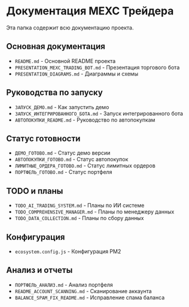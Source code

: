 # Документация MEXC Трейдера

Эта папка содержит всю документацию проекта.

## Основная документация

- `README.md` - Основной README проекта
- `PRESENTATION_MEXC_TRADING_BOT.md` - Презентация торгового бота
- `PRESENTATION_DIAGRAMS.md` - Диаграммы и схемы

## Руководства по запуску

- `ЗАПУСК_ДЕМО.md` - Как запустить демо
- `ЗАПУСК_ИНТЕГРИРОВАННОГО_БОТА.md` - Запуск интегрированного бота
- `АВТОПОКУПКИ_README.md` - Руководство по автопокупкам

## Статус готовности

- `ДЕМО_ГОТОВО.md` - Статус демо версии
- `АВТОПОКУПКИ_ГОТОВО.md` - Статус автопокупок
- `ЛИМИТНЫЕ_ОРДЕРА_ГОТОВО.md` - Статус лимитных ордеров
- `ПОРТФЕЛЬ_ГОТОВО.md` - Статус портфеля

## TODO и планы

- `TODO_AI_TRADING_SYSTEM.md` - Планы по ИИ системе
- `TODO_COMPREHENSIVE_MANAGER.md` - Планы по менеджеру данных
- `TODO_DATA_COLLECTION.md` - Планы по сбору данных

## Конфигурация

- `ecosystem.config.js` - Конфигурация PM2

## Анализ и отчеты

- `ПОРТФЕЛЬ_АНАЛИЗ.md` - Анализ портфеля
- `README_ACCOUNT_SCANNING.md` - Сканирование аккаунта
- `BALANCE_SPAM_FIX_README.md` - Исправление спама баланса